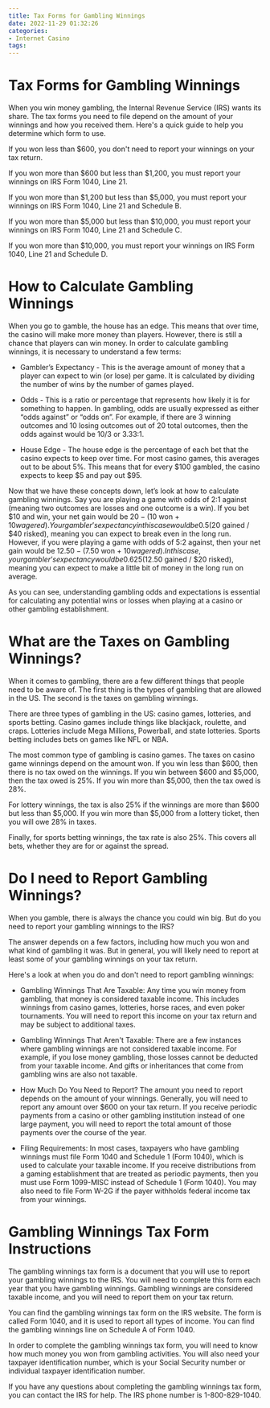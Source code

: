 ```yaml
---
title: Tax Forms for Gambling Winnings
date: 2022-11-29 01:32:26
categories:
- Internet Casino
tags:
---
```



#  Tax Forms for Gambling Winnings

When you win money gambling, the Internal Revenue Service (IRS) wants its share. The tax forms you need to file depend on the amount of your winnings and how you received them. Here's a quick guide to help you determine which form to use.

If you won less than $600, you don't need to report your winnings on your tax return.

If you won more than $600 but less than $1,200, you must report your winnings on IRS Form 1040, Line 21.

If you won more than $1,200 but less than $5,000, you must report your winnings on IRS Form 1040, Line 21 and Schedule B.

If you won more than $5,000 but less than $10,000, you must report your winnings on IRS Form 1040, Line 21 and Schedule C.

If you won more than $10,000, you must report your winnings on IRS Form 1040, Line 21 and Schedule D.

#  How to Calculate Gambling Winnings

When you go to gamble, the house has an edge. This means that over time, the casino will make more money than players. However, there is still a chance that players can win money. In order to calculate gambling winnings, it is necessary to understand a few terms:

* Gambler’s Expectancy - This is the average amount of money that a player can expect to win (or lose) per game. It is calculated by dividing the number of wins by the number of games played.

* Odds - This is a ratio or percentage that represents how likely it is for something to happen. In gambling, odds are usually expressed as either “odds against” or “odds on”. For example, if there are 3 winning outcomes and 10 losing outcomes out of 20 total outcomes, then the odds against would be 10/3 or 3.33:1.

* House Edge - The house edge is the percentage of each bet that the casino expects to keep over time. For most casino games, this averages out to be about 5%. This means that for every $100 gambled, the casino expects to keep $5 and pay out $95.

Now that we have these concepts down, let’s look at how to calculate gambling winnings. Say you are playing a game with odds of 2:1 against (meaning two outcomes are losses and one outcome is a win). If you bet $10 and win, your net gain would be $20 - ($10 won + $10 wagered). Your gambler’s expectancy in this case would be 0.5 ($20 gained / $40 risked), meaning you can expect to break even in the long run. However, if you were playing a game with odds of 5:2 against, then your net gain would be $12.50 - ($7.50 won + $10 wagered). In this case, your gambler’s expectancy would be 0.625 ($12.50 gained / $20 risked), meaning you can expect to make a little bit of money in the long run on average.

As you can see, understanding gambling odds and expectations is essential for calculating any potential wins or losses when playing at a casino or other gambling establishment.

#  What are the Taxes on Gambling Winnings?

When it comes to gambling, there are a few different things that people need to be aware of. The first thing is the types of gambling that are allowed in the US. The second is the taxes on gambling winnings.

There are three types of gambling in the US: casino games, lotteries, and sports betting. Casino games include things like blackjack, roulette, and craps. Lotteries include Mega Millions, Powerball, and state lotteries. Sports betting includes bets on games like NFL or NBA.

The most common type of gambling is casino games. The taxes on casino game winnings depend on the amount won. If you win less than $600, then there is no tax owed on the winnings. If you win between $600 and $5,000, then the tax owed is 25%. If you win more than $5,000, then the tax owed is 28%.

For lottery winnings, the tax is also 25% if the winnings are more than $600 but less than $5,000. If you win more than $5,000 from a lottery ticket, then you will owe 28% in taxes.

Finally, for sports betting winnings, the tax rate is also 25%. This covers all bets, whether they are for or against the spread.

#  Do I need to Report Gambling Winnings?

When you gamble, there is always the chance you could win big. But do you need to report your gambling winnings to the IRS?

The answer depends on a few factors, including how much you won and what kind of gambling it was. But in general, you will likely need to report at least some of your gambling winnings on your tax return.

Here's a look at when you do and don't need to report gambling winnings:

* Gambling Winnings That Are Taxable: Any time you win money from gambling, that money is considered taxable income. This includes winnings from casino games, lotteries, horse races, and even poker tournaments. You will need to report this income on your tax return and may be subject to additional taxes.

* Gambling Winnings That Aren't Taxable: There are a few instances where gambling winnings are not considered taxable income. For example, if you lose money gambling, those losses cannot be deducted from your taxable income. And gifts or inheritances that come from gambling wins are also not taxable.

* How Much Do You Need to Report? The amount you need to report depends on the amount of your winnings. Generally, you will need to report any amount over $600 on your tax return. If you receive periodic payments from a casino or other gambling institution instead of one large payment, you will need to report the total amount of those payments over the course of the year.

* Filing Requirements: In most cases, taxpayers who have gambling winnings must file Form 1040 and Schedule 1 (Form 1040), which is used to calculate your taxable income. If you receive distributions from a gaming establishment that are treated as periodic payments, then you must use Form 1099-MISC instead of Schedule 1 (Form 1040). You may also need to file Form W-2G if the payer withholds federal income tax from your winnings.

#  Gambling Winnings Tax Form Instructions

The gambling winnings tax form is a document that you will use to report your gambling winnings to the IRS. You will need to complete this form each year that you have gambling winnings. Gambling winnings are considered taxable income, and you will need to report them on your tax return.

You can find the gambling winnings tax form on the IRS website. The form is called Form 1040, and it is used to report all types of income. You can find the gambling winnings line on Schedule A of Form 1040.

In order to complete the gambling winnings tax form, you will need to know how much money you won from gambling activities. You will also need your taxpayer identification number, which is your Social Security number or individual taxpayer identification number.

If you have any questions about completing the gambling winnings tax form, you can contact the IRS for help. The IRS phone number is 1-800-829-1040.